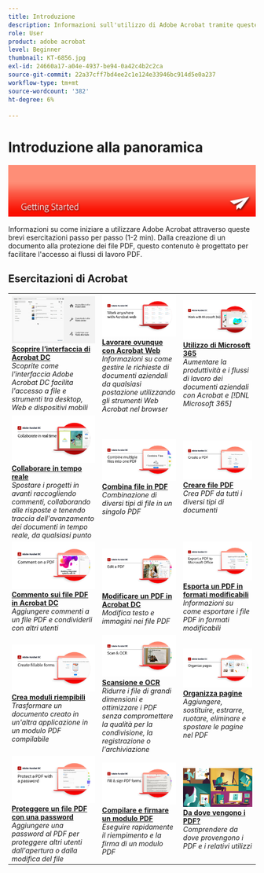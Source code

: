 ```yaml
---
title: Introduzione
description: Informazioni sull'utilizzo di Adobe Acrobat tramite queste brevi esercitazioni passo per passo (1-2 min)
role: User
product: adobe acrobat
level: Beginner
thumbnail: KT-6856.jpg
exl-id: 24660a17-a04e-4937-be94-0a42c4b2c2ca
source-git-commit: 22a37cff7bd4ee2c1e124e33946bc914d5e0a237
workflow-type: tm+mt
source-wordcount: '382'
ht-degree: 6%

---
```


# Introduzione alla panoramica

![Immagine introduttiva di Acrobat](../assets/Hero-GettingStarted.png)

Informazioni su come iniziare a utilizzare Adobe Acrobat attraverso queste brevi esercitazioni passo per passo (1-2 min). Dalla creazione di un documento alla protezione dei file PDF, questo contenuto è progettato per facilitare l&#39;accesso ai flussi di lavoro PDF.

## Esercitazioni di Acrobat

<table style="table-layout:fixed">
<tr>
  <td>
    <a href="get-to-know-the-acrobat-dc-interface.md">
      <img alt="Conoscere l'interfaccia di Acrobat DC" src="../assets/Interface.jpg" />
    </a>
    <div>
    <a href="get-to-know-the-acrobat-dc-interface.md"><strong>Scoprire l’interfaccia di Acrobat DC</strong></a>
    </div>
    <em>Scoprite come l'interfaccia Adobe Acrobat DC facilita l'accesso a file e strumenti tra desktop, Web e dispositivi mobili</em>
    <br>
  </td>
  <td>
    <a href="acrobatweb.md">
      <img alt="Lavorare ovunque con Acrobat Web" src="../assets/Acrobatweb_1280.png" />
    </a>
    <div>
    <a href="acrobatweb.md"><strong>Lavorare ovunque con Acrobat Web</strong></a>
    </div>
    <em>Informazioni su come gestire le richieste di documenti aziendali da qualsiasi postazione utilizzando gli strumenti Web Acrobat nel browser</em>
    <br>
  </td>
  <td>
    <a href="../integrate/integrate-overview.md#microsoft">
      <img alt="Utilizzo di Microsoft 365" src="../assets/WorkMicrosoft365_1280.png" />
    </a>
    <div>
     <a href="../integrate/integrate-overview.md#microsoft"><strong>Utilizzo di Microsoft 365</strong></a>
    </div>
    <em>Aumentare la produttività e i flussi di lavoro dei documenti aziendali con Acrobat e [!DNL Microsoft 365]</em>
    <br>
  </td>
</tr>
<tr>
   <td>
    <a href="collaborate.md">
      <img alt="Collaborare in tempo reale" src="../assets/Collaborate_1280.png" />
    </a>
    <div>
     <a href="collaborate.md"><strong>Collaborare in tempo reale</strong></a>
    </div>
    <em>Spostare i progetti in avanti raccogliendo commenti, collaborando alle risposte e tenendo traccia dell'avanzamento dei documenti in tempo reale, da qualsiasi punto</em>
    <br>
  </td>
  <td>
    <a href="combine-to-pdf.md">
      <img alt="Combina file in PDF" src="../assets/Combine.jpg" />
    </a>
    <div>
     <a href="combine-to-pdf.md"><strong>Combina file in PDF</strong></a>
    </div>
    <em>Combinazione di diversi tipi di file in un singolo PDF</em>
    <br>
  </td>
  <td>
    <a href="create-pdf.md">
      <img alt="Creare file PDF" src="../assets/Create.jpg" />
    </a>
    <div>
    <a href="create-pdf.md"><strong>Creare file PDF</strong></a>
    </div>
    <em>Crea PDF da tutti i diversi tipi di documenti</em>
    <br>
  </td>
</tr>
<tr>
  <td>
    <a href="comment-on-pdf-files.md">
      <img alt="Commento sui file PDF in Acrobat DC" src="../assets/Comment.jpg" />
    </a>
    <div>
    <a href="comment-on-pdf-files.md"><strong>Commento sui file PDF in Acrobat DC</strong></a>
    </div>
    <em>Aggiungere commenti a un file PDF e condividerli con altri utenti</em>
    <br>
  </td>
  <td>
    <a href="edit-pdf.md">
      <img alt="Modificare un PDF in Acrobat DC" src="../assets/Edit.jpg" />
    </a>
    <div>
    <a href="edit-pdf.md"><strong>Modificare un PDF in Acrobat DC</strong></a>
    </div>
    <em>Modifica testo e immagini nei file PDF</em>
    <br>
  </td>
   <td>
    <a href="export-pdf.md">
      <img alt="Esporta un PDF in formati modificabili" src="../assets/Export.jpg" />
    </a>
    <div>
    <a href="export-pdf.md"><strong>Esporta un PDF in formati modificabili</strong></a>
    </div>
    <em>Informazioni su come esportare i file PDF in formati modificabili</em>
    <br>
  </td>
</tr>
<tr>
  <td>
    <a href="create-fillable-forms.md">
      <img alt="Crea moduli riempibili" src="../assets/Form.jpg" />
    </a>
    <div>
    <a href="create-fillable-forms.md"><strong>Crea moduli riempibili</strong></a>
    </div>
    <em>Trasformare un documento creato in un'altra applicazione in un modulo PDF compilabile</em>
    <br>
  </td>
  <td>
    <a href="scan-and-ocr.md">
      <img alt="Scansione e OCR" src="../assets/Scan.jpg" />
    </a>
    <div>
    <a href="scan-and-ocr.md"><strong>Scansione e OCR</strong></a>
    </div>
    <em>Ridurre i file di grandi dimensioni e ottimizzare i PDF senza compromettere la qualità per la condivisione, la registrazione o l'archiviazione</em>
    <br>
  </td>
  <td>
    <a href="organize.md">
      <img alt="Organizza pagine" src="../assets/Organize.jpg" />
    </a>
    <div>
    <a href="organize.md"><strong>Organizza pagine</strong></a>
    </div>
    <em>Aggiungere, sostituire, estrarre, ruotare, eliminare e spostare le pagine nel PDF</em>
    <br>
  </td>
</tr>
<tr>
  <td>
    <a href="password-protect.md">
      <img alt="Proteggere un file PDF con una password" src="../assets/Protect.jpg" />
    </a>
    <div>
    <a href="password-protect.md"><strong>Proteggere un file PDF con una password</strong></a>
    </div>
    <em>Aggiungere una password al PDF per proteggere altri utenti dall'apertura o dalla modifica del file</em>
    <br>
  </td>
  <td>
    <a href="fill-and-sign.md">
      <img alt="Compilare e firmare un modulo PDF" src="../assets/FillSign.jpg" />
    </a>
    <div>
    <a href="fill-and-sign.md"><strong>Compilare e firmare un modulo PDF</strong></a>
    </div>
    <em>Eseguire rapidamente il riempimento e la firma di un modulo PDF</em>
    <br>
  </td>
  <td>
    <a href="where-do-pdfs-come-from.md">
      <img alt="Da dove vengono i PDF?" src="../assets/WherePDFs.jpg" />
    </a>
    <div>
    <a href="where-do-pdfs-come-from.md"><strong>Da dove vengono i PDF?</strong></a>
    </div>
    <em>Comprendere da dove provengono i PDF e i relativi utilizzi</em>
    <br>
  </td>
</tr>
</table>
